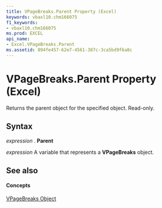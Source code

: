 ```yaml
---
title: VPageBreaks.Parent Property (Excel)
keywords: vbaxl10.chm166075
f1_keywords:
- vbaxl10.chm166075
ms.prod: EXCEL
api_name:
- Excel.VPageBreaks.Parent
ms.assetid: 894fe457-62e7-4561-387c-3ca5bd9f6a8c
---
```



# VPageBreaks.Parent Property (Excel)

Returns the parent object for the specified object. Read-only.


## Syntax

 _expression_ . **Parent**

 _expression_ A variable that represents a **VPageBreaks** object.


## See also


#### Concepts


[VPageBreaks Object](vpagebreaks-object-excel.md)

